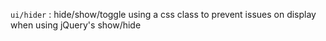 <!---
channel: frontendchanges
release: 'Sprint 22'
permissions:
    - public
contributors:
    - 'Bertrand Chevrier'
--->

`ui/hider` : hide/show/toggle using a css class to prevent issues on display when using jQuery's show/hide
